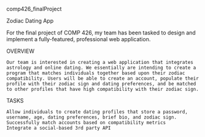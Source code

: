 comp426_finalProject

Zodiac Dating App

For the final project of COMP 426, my team has been tasked to design and implement a fully-featured, professional web application.

OVERVIEW

    Our team is interested in creating a web application that integrates astrology and online dating. We essentially are intending to create a program that matches individuals together based upon their zodiac compatibility. Users will be able to create an account, populate their profile with their zodiac sign and dating preferences, and be matched to other profiles that have high compatibility with their zodiac sign.

TASKS

    Allow individuals to create dating profiles that store a password, username, age, dating preferences, brief bio, and zodiac sign.
    Successfully match accounts based on compatibility metrics
    Integrate a social-based 3rd party API
